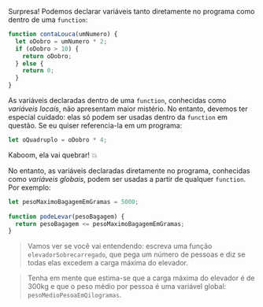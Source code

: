 Surpresa! Podemos declarar variáveis tanto diretamente no programa como dentro de uma `function`:

``` javascript
function contaLouca(umNumero) {
  let oDobro = umNumero * 2;
  if (oDobro > 10) {
    return oDobro;
  } else {
    return 0;
  }
}
```

As variáveis declaradas dentro de uma `function`, conhecidas como _variáveis locais_, não apresentam maior mistério. No entanto, devemos ter especial cuidado: elas só podem ser usadas dentro da `function` em questão. Se eu quiser referencia-la em um programa:

``` javascript
let oQuadruplo = oDobro * 4;
```

Kaboom, ela vai quebrar! :collision:

No entanto, as variáveis declaradas diretamente no programa, conhecidas como _variáveis globais_, podem ser usadas a partir de qualquer `function`. Por exemplo:

``` javascript
let pesoMaximoBagagemEmGramas = 5000;
 
function podeLevar(pesoBagagem) {
  return pesoBagagem <= pesoMaximoBagagemEmGramas;
}
```

> Vamos ver se você vai entendendo: escreva uma função `elevadorSobrecarregado`, que pega um número de pessoas e diz se todas elas excedem a carga máxima do elevador.
 
> Tenha em mente que estima-se que a carga máxima do elevador é de 300kg e que o peso médio por pessoa é uma variável global: `pesoMedioPesoaEmQilogramas`.
